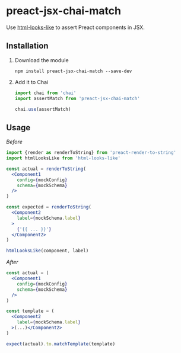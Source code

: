 # preact-jsx-chai-match

Use [html-looks-like](https://github.com/staltz/html-looks-like) to assert Preact components in JSX.

## Installation

1. Download the module

   ```
   npm install preact-jsx-chai-match --save-dev
   ```

1. Add it to Chai

   ```jsx
   import chai from 'chai'
   import assertMatch from 'preact-jsx-chai-match'

   chai.use(assertMatch)
   ```

## Usage

*Before*

```jsx
import {render as renderToString} from 'preact-render-to-string'
import htmlLooksLike from 'html-looks-like'

const actual = renderToString(
  <Component1
    config={mockConfig}
    schema={mockSchema}
  />
)

const expected = renderToString(
  <Component2
    label={mockSchema.label}
  >
    {'{{ ... }}'}
  </Component2>
)

htmlLooksLike(component, label)
```

*After*

```jsx
const actual = (
  <Component1
    config={mockConfig}
    schema={mockSchema}
  />
)

const template = (
  <Component2
    label={mockSchema.label}
  >(...)</Component2>
)

expect(actual).to.matchTemplate(template)
```
